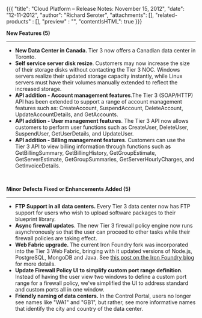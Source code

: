 {{{
  "title": "Cloud Platform – Release Notes: November 15, 2012",
  "date": "12-11-2012",
  "author": "Richard Seroter",
  "attachments": [],
  "related-products" : [],
  "preview" : "",
  "contentIsHTML": true
}}}

<p><strong>New Features (5)</strong>
</p>
<hr />
<ul>
  <li><strong>New Data Center in Canada. </strong>Tier 3 now offers a Canadian data center in Toronto.</li>
  <li><strong>Self service server disk resize</strong>. Customers may now increase the size of their storage disks without contacting the Tier 3 NOC. Windows servers realize their updated storage capacity instantly, while Linux servers must have their volumes
    manually extended to reflect the increased storage.</li>
  <li><strong>API addition - Account management features</strong>.The Tier 3 (SOAP/HTTP) API has been extended to support a range of account management features such as: CreateAccount, SuspendAccount, DeleteAccount, UpdateAccountDetails, and GetAccounts.</li>
  <li><strong>API addition - User management features</strong>.&nbsp;The Tier 3 API now allows customers to perform user functions such as CreateUser, DeleteUser, SuspendUser, GetUserDetails, and UpdateUser.</li>
  <li><strong>API addition - Billing management features</strong>. Customers can use the Tier 3 API to view billing information through functions such as GetBillingSummary, GetBillingHistory, GetGroupEstimate, GetServerEstimate, GetGroupSummaries, GetServerHourlyCharges,
    and GetInvoiceDetails.</li>
</ul>
<p>&nbsp;</p>
<p><strong>Minor Defects Fixed or Enhancements Added (5)</strong>
</p>
<hr />
<ul>
  <li><strong>FTP Support in all data centers.&nbsp;</strong>Every Tier 3 data center now has FTP support for users who wish to upload software packages to their blueprint library.</li>
  <li><strong>Async firewall updates</strong>. The new Tier 3 firewall policy engine now runs asynchronously so that the user can proceed to other tasks while their firewall policies are taking effect.</li>
  <li><strong>Web Fabric upgrade. </strong>The current Iron Foundry fork was incorporated into the Tier 3 Web Fabric, bringing with it updated versions of Node.js, PostgreSQL, MongoDB and Java. See <a href="http://blog.ironfoundry.org/2012/10/ironfoundry-me-environment-now-running-latest-iron-foundry-bits/"
    target="_blank">this post on the Iron Foundry blog</a> for more details.</li>
  <li><strong>Update Firewall Policy UI to simplify custom port range definition</strong>. Instead of having the user view two windows to define a custom port range for a firewall policy, we've simplified the UI to address standard and custom ports all in
    one window.</li>
  <li><strong>Friendly naming of data centers.</strong>&nbsp;In the Control Portal, users no longer see names like "WA1" and "GB1", but rather, see more informative names that identify the city and country of the data center.</li>
</ul>